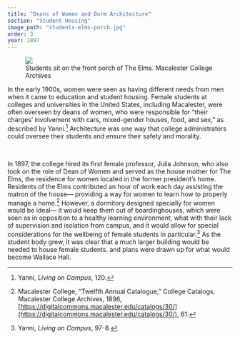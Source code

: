 ```yaml
---
title: "Deans of Women and Dorm Architecture"
section: "Student Housing"
image_path: "students-elms-porch.jpg"
order: 3
year: 1897
---
```


<figure>
   <img src="/mac-history/images/students-elms-porch.jpg">
   <figcaption>
        Students sit on the front porch of The Elms. Macalester College Archives
   </figcaption>
</figure>

<!-----

Yay, no errors, warnings, or alerts!

Conversion time: 0.208 seconds.


Using this Markdown file:

1. Paste this output into your source file.
2. See the notes and action items below regarding this conversion run.
3. Check the rendered output (headings, lists, code blocks, tables) for proper
   formatting and use a linkchecker before you publish this page.

Conversion notes:

* Docs to Markdown version 1.0β34
* Sat Apr 15 2023 16:41:10 GMT-0700 (PDT)
* Source doc: converter document
----->


In the early 1900s, women were seen as having different needs from men when it came to education and student housing. Female students at colleges and universities in the United States, including Macalester, were often overseen by deans of women, who were responsible for “their charges’ involvement with cars, mixed-gender houses, food, and sex,” as described by Yanni.[^1] Architecture was one way that college administrators could oversee their students and ensure their safety and morality.

<br>

In 1897, the college hired its first female professor, Julia Johnson, who also took on the role of Dean of Women and served as the house mother for The Elms, the residence for women located in the former president’s home. Residents of the Elms contributed an hour of work each day assisting the matron of the house— providing a way for women to learn how to properly manage a home.[^2] However, a dormitory designed specially for women would be ideal— it would keep them out of boardinghouses, which were seen as in opposition to a healthy learning environment, what with their lack of supervision and isolation from campus, and it would allow for special considerations for the wellbeing of female students in particular.[^3] As the student body grew, it was clear that a much larger building would be needed to house female students. and plans were drawn up for what would become Wallace Hall. 


[^1]:
     Yanni, _Living on Campus_, 120.

[^2]:
     Macalester College, “Twelfth Annual Catalogue,” College Catalogs, Macalester College Archives, 1896, [https://digitalcommons.macalester.edu/catalogs/30/](https://digitalcommons.macalester.edu/catalogs/30/), 61.

[^3]:
     Yanni, _Living on Campus_, 97-8.
